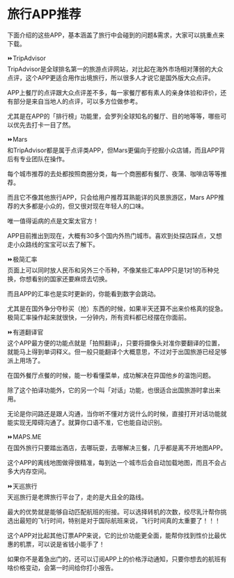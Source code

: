 # 旅行APP推荐  
下面介绍的这些APP，基本涵盖了旅行中会碰到的问题&需求，大家可以挑重点来下载。  

⏩TripAdvisor  
TripAdvisor是全球排名第一的旅游点评网站，对比起在海外市场相对薄弱的大众点评，这个APP更适合用作出境旅行，所以很多人才说它是国外版大众点评。  

APP上餐厅的点评跟大众点评差不多，每一家餐厅都有素人的亲身体验和评价，还有部分是来自当地人的点评，可以多方位做参考。  

尤其是在APP的「排行榜」功能里，会罗列全球知名的餐厅、目的地等等，哪些可以优先去打卡一目了然。  

⏩Mars  
和TripAdvisor都是属于点评类APP，但Mars更偏向于挖掘小众店铺，而且APP背后有专业团队在操作。  

每个城市推荐的去处都按照商圈分类，每一个商圈都有餐厅、夜蒲、咖啡店等等推荐。  

而且它不像其他旅行APP，只会给用户推荐耳熟能详的风景旅游区，Mars APP推荐的大多都是小众的，但又很对现在年轻人的口味。  

唯一值得诟病的点是文案太官方！  

APP目前推出到现在，大概有30多个国内外热门城市。喜欢到处探店踩点，又想走小众路线的宝宝可以去了解下。  

⏩极简汇率  
页面上可以同时放人民币和另外三个币种，不像某些汇率APP只是1对1的币种兑换，你想看别的国家还要麻烦去切换。  

而且APP的汇率也是实时更新的，你能看到数字会跳动。  

尤其是在国外争分夺秒买（抢）东西的时候，如果半天还算不出来价格真的捉急。极简汇率操作起来就很快，一分钟内，所有资料都已经摆在你面前。  

⏩有道翻译官  
这个APP最方便的功能点就是「拍照翻译」，只要将摄像头对准你要翻译的位置，就能马上得到单词释义。但一般只能翻译个大概意思，不过对于出国旅游已经足够派上用场了。  

在国外餐厅点餐的时候，能一秒看懂菜单，成功解决在异国他乡的温饱问题。  

除了这个拍译功能外，它的另一个叫「对话」功能，也很适合出国旅游时拿出来用。  

无论是你问路还是跟人沟通，当你听不懂对方说什么的时候，直接打开对话功能就能实现无障碍沟通了。就算你口语不准，它也能自动识别。  

⏩MAPS.ME  
在国外旅行只要踏出酒店，去哪玩耍，去哪解决三餐，几乎都是离不开地图APP。  

这个APP的离线地图做得很精准，每到达一个城市后会自动加载地图，而且不会占多大内存空间。  

⏩天巡旅行  
天巡旅行是老牌旅行平台了，走的是大且全的路线。  

最大的优势就是能够自动匹配航班的衔接。可以选择转机的次数，绞尽乳汁帮你挑选出最短的飞行时间，特别是对于国际航班来说，飞行时间真的太重要了！！！  

这个APP对比起其他订票APP来说，它的比价功能更全面，能帮你找到性价比最优惠的机票，可以说是省钱小能手了！  

如果你不是着急出门的，还可以订阅APP上的价格浮动通知，只要你想去的航班有啥价格变动，会第一时间给你打小报告。  
